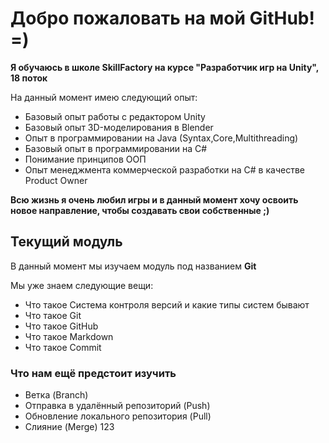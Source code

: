 # Добро пожаловать на мой GitHub! =)

**Я обучаюсь в школе SkillFactory на курсе "Разработчик игр на Unity", 18 поток**

На данный момент имею следующий опыт:

* Базовый опыт работы с редактором Unity
* Базовый опыт 3D-моделирования в Blender
* Опыт в программировании на Java (Syntax,Core,Multithreading)
* Базовый опыт в программировании на C#
* Понимание принципов ООП
* Опыт менеджмента коммерческой разработки на C# в качестве Product Owner

**Всю жизнь я очень любил игры и в данный момент хочу освоить новое направление, чтобы создавать свои собственные ;)**

## Текущий модуль

В данный момент мы изучаем модуль под названием **Git**

Мы уже знаем следующие вещи:

* Что такое Система контроля версий и какие типы систем бывают
* Что такое Git
* Что такое GitHub
* Что такое Markdown
* Что такое Commit

### Что нам ещё предстоит изучить

* Ветка (Branch)
* Отправка в удалённый репозиторий (Push)
* Обновление локального репозитория (Pull)
* Слияние (Merge)
123